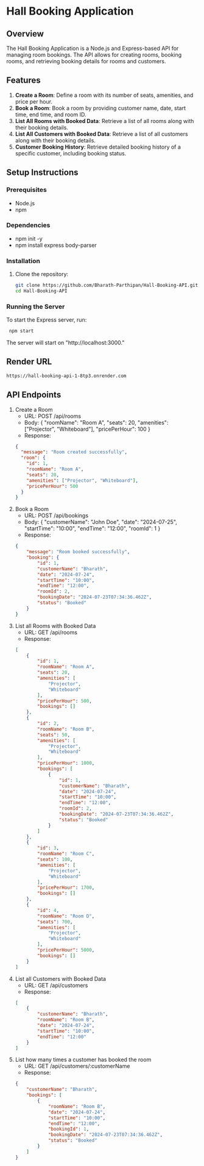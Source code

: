 # Hall Booking Application

## Overview
The Hall Booking Application is a Node.js and Express-based API for managing room bookings. The API allows for creating rooms, booking rooms, and retrieving booking details for rooms and customers.

## Features
1. **Create a Room**: Define a room with its number of seats, amenities, and price per hour.
2. **Book a Room**: Book a room by providing customer name, date, start time, end time, and room ID.
3. **List All Rooms with Booked Data**: Retrieve a list of all rooms along with their booking details.
4. **List All Customers with Booked Data**: Retrieve a list of all customers along with their booking details.
5. **Customer Booking History**: Retrieve detailed booking history of a specific customer, including booking status.

## Setup Instructions

### Prerequisites
- Node.js
- npm 

### Dependencies
- npm init -y
- npm install express body-parser

### Installation
1. Clone the repository:
   ```bash
   git clone https://github.com/Bharath-Parthipan/Hall-Booking-API.git
   cd Hall-Booking-API

### Running the Server
  To start the Express server, run:
   ```sh
    npm start
   ```
The server will start on "http://localhost:3000."

## Render URL
   ```sh
   https://hall-booking-api-1-8tp3.onrender.com
   ```

## API Endpoints

1. Create a Room
   - URL: POST /api/rooms
   - Body: { "roomName": "Room A", "seats": 20, "amenities": ["Projector", "Whiteboard"], "pricePerHour": 100 }
   - Response:
   ```json
   {
     "message": "Room created successfully",
     "room": {
       "id": 1,
       "roomName": "Room A",
       "seats": 20,
       "amenities": ["Projector", "Whiteboard"],
       "pricePerHour": 500
     }
   }
   ```
2. Book a Room
   - URL: POST /api/bookings
   - Body: { "customerName": "John Doe", "date": "2024-07-25", "startTime": "10:00", "endTime": "12:00", "roomId": 1 }
   - Response:
   ```json
   {
       "message": "Room booked successfully",
       "booking": {
           "id": 1,
           "customerName": "Bharath",
           "date": "2024-07-24",
           "startTime": "10:00",
           "endTime": "12:00",
           "roomId": 2,
           "bookingDate": "2024-07-23T07:34:36.462Z",
           "status": "Booked"
       }
   }
   ```
3. List all Rooms with Booked Data
   - URL: GET /api/rooms
   - Response:
   ```json
   [
       {
           "id": 1,
           "roomName": "Room A",
           "seats": 20,
           "amenities": [
               "Projector",
               "Whiteboard"
           ],
           "pricePerHour": 500,
           "bookings": []
       },
       {
           "id": 2,
           "roomName": "Room B",
           "seats": 50,
           "amenities": [
               "Projector",
               "Whiteboard"
           ],
           "pricePerHour": 1000,
           "bookings": [
               {
                   "id": 1,
                   "customerName": "Bharath",
                   "date": "2024-07-24",
                   "startTime": "10:00",
                   "endTime": "12:00",
                   "roomId": 2,
                   "bookingDate": "2024-07-23T07:34:36.462Z",
                   "status": "Booked"
               }
           ]
       },
       {
           "id": 3,
           "roomName": "Room C",
           "seats": 100,
           "amenities": [
               "Projector",
               "Whiteboard"
           ],
           "pricePerHour": 1700,
           "bookings": []
       },
       {
           "id": 4,
           "roomName": "Room D",
           "seats": 700,
           "amenities": [
               "Projector",
               "Whiteboard"
           ],
           "pricePerHour": 5000,
           "bookings": []
       }
   ]
   ```
4. List all Customers with Booked Data
   - URL: GET /api/customers
   - Response:
   ```json
   [
       {
           "customerName": "Bharath",
           "roomName": "Room B",
           "date": "2024-07-24",
           "startTime": "10:00",
           "endTime": "12:00"
       }
   ]
   ```
5. List how many times a customer has booked the room
   - URL: GET /api/customers/:customerName
   - Response:
   ```json
   {
       "customerName": "Bharath",
       "bookings": [
           {
               "roomName": "Room B",
               "date": "2024-07-24",
               "startTime": "10:00",
               "endTime": "12:00",
               "bookingId": 1,
               "bookingDate": "2024-07-23T07:34:36.462Z",
               "status": "Booked"
           }
       ]
   }
   ```
